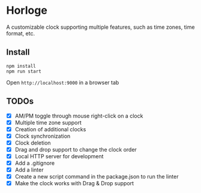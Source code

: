 # Horloge

A customizable clock supporting multiple features, such as time zones, time format, etc.

## Install

```
npm install
npm run start
```

Open `http://localhost:9000` in a browser tab

## TODOs
- [x] AM/PM toggle through mouse right-click on a clock
- [x] Multiple time zone support
- [x] Creation of additional clocks
- [x] Clock synchronization
- [x] Clock deletion
- [x] Drag and drop support to change the clock order
- [x] Local HTTP server for development
- [x] Add a .gitignore
- [x] Add a linter
- [x] Create a new script command in the package.json to run the linter
- [x] Make the clock works with Drag & Drop support
